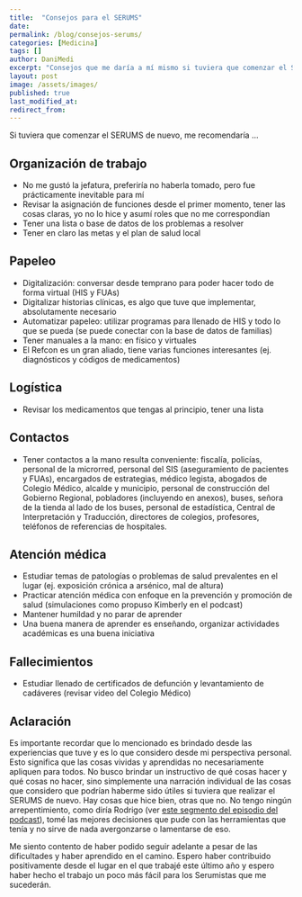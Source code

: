 ```yaml
---
title:  "Consejos para el SERUMS"
date:
permalink: /blog/consejos-serums/
categories: [Medicina]
tags: []
author: DaniMedi
excerpt: "Consejos que me daría a mí mismo si tuviera que comenzar el SERUMS nuevamente"
layout: post
image: /assets/images/
published: true
last_modified_at:
redirect_from:
---
```

Si tuviera que comenzar el SERUMS de nuevo, me recomendaría ...

## Organización de trabajo

- No me gustó la jefatura, preferiría no haberla tomado, pero fue prácticamente inevitable para mí
- Revisar la asignación de funciones desde el primer momento, tener las cosas claras, yo no lo hice y asumí roles que no me correspondían
- Tener una lista o base de datos de los problemas a resolver
- Tener en claro las metas y el plan de salud local

## Papeleo

- Digitalización: conversar desde temprano para poder hacer todo de forma virtual (HIS y FUAs)
- Digitalizar historias clínicas, es algo que tuve que implementar, absolutamente necesario
- Automatizar papeleo: utilizar programas para llenado de HIS y todo lo que se pueda (se puede conectar con la base de datos de familias)
- Tener manuales a la mano: en físico y virtuales
- El Refcon es un gran aliado, tiene varias funciones interesantes (ej. diagnósticos y códigos de medicamentos)

## Logística

- Revisar los medicamentos que tengas al principio, tener una lista

## Contactos

- Tener contactos a la mano resulta conveniente: fiscalía, policías, personal de la microrred, personal del SIS (aseguramiento de pacientes y FUAs), encargados de estrategias, médico legista, abogados de Colegio Médico, alcalde y municipio, personal de construcción del Gobierno Regional, pobladores (incluyendo en anexos), buses, señora de la tienda al lado de los buses, personal de estadística, Central de Interpretación y Traducción, directores de colegios, profesores, teléfonos de referencias de hospitales.

## Atención médica

- Estudiar temas de patologías o problemas de salud prevalentes en el lugar (ej. exposición crónica a arsénico, mal de altura)
- Practicar atención médica con enfoque en la prevención y promoción de salud (simulaciones como propuso Kimberly en el podcast)
- Mantener humildad y no parar de aprender
- Una buena manera de aprender es enseñando, organizar actividades académicas es una buena iniciativa

## Fallecimientos

- Estudiar llenado de certificados de defunción y levantamiento de cadáveres (revisar video del Colegio Médico)

## Aclaración

Es importante recordar que lo mencionado es brindado desde las experiencias que tuve y es lo que considero desde mi perspectiva personal. Esto significa que las cosas vividas y aprendidas no necesariamente apliquen para todos. No busco brindar un instructivo de qué cosas hacer y qué cosas no hacer, sino simplemente una narración individual de las cosas que considero que podrían haberme sido útiles si tuviera que realizar el SERUMS de nuevo. Hay cosas que hice bien, otras que no. No tengo ningún arrepentimiento, como diría Rodrigo (ver [este segmento del episodio del podcast](https://youtu.be/NYgQYUvGnIk?si=4XEV_4aDF2Y62gXo&t=1140)), tomé las mejores decisiones que pude con las herramientas que tenía y no sirve de nada avergonzarse o lamentarse de eso.

Me siento contento de haber podido seguir adelante a pesar de las dificultades y haber aprendido en el camino. Espero haber contribuido positivamente desde el lugar en el que trabajé este último año y espero haber hecho el trabajo un poco más fácil para los Serumistas que me sucederán.
